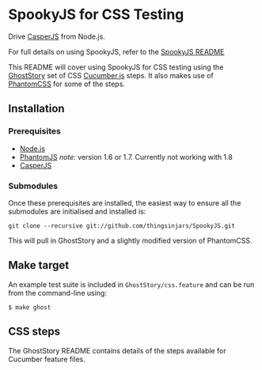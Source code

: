 # SpookyJS for CSS Testing

Drive [CasperJS](http://casperjs.org/) from Node.js.

For full details on using SpookyJS, refer to the [SpookyJS README](https://github.com/WaterfallEngineering/SpookyJS/README.md)

This README will cover using SpookyJS for CSS testing using the [GhostStory](https://github.com/thingsinjars/GhostStory/) set of CSS [Cucumber.js](https://github.com/cucumber/cucumber-js/) steps. It also makes use of [PhantomCSS](https://github.com/Huddle/PhantomCSS) for some of the steps.

## Installation

### Prerequisites

* [Node.js](http://nodejs.org)
* [PhantomJS](http://phantomjs.org/) *note:* version 1.6 or 1.7. Currently not working with 1.8
* [CasperJS](http://casperjs.org/)

### Submodules
Once these prerequisites are installed, the easiest way to ensure all the submodules are initialised and installed is:

    git clone --recursive git://github.com/thingsinjars/SpookyJS.git
    
This will pull in GhostStory and a slightly modified version of PhantomCSS.


## Make target

An example test suite is included in `GhostStory/css.feature` and can be run from the command-line using:
 
``` shell
$ make ghost
```

## CSS steps

The GhostStory README contains details of the steps available for Cucumber feature files.